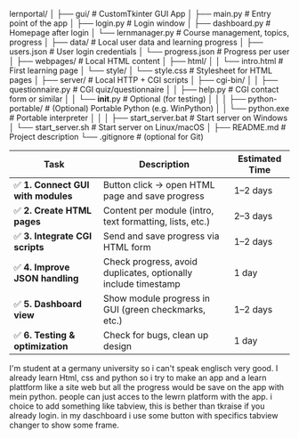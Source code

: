 lernportal/
│
├── gui/                           # CustomTkinter GUI App
│   ├── main.py                    # Entry point of the app
│   ├── login.py                   # Login window
│   ├── dashboard.py               # Homepage after login
│   └── lernmanager.py             # Course management, topics, progress
│
├── data/                          # Local user data and learning progress
│   ├── users.json                 # User login credentials
│   └── progress.json              # Progress per user
│
├── webpages/                      # Local HTML content
│   ├── html/
│   │   └── intro.html             # First learning page
│   └── style/
│       └── style.css              # Stylesheet for HTML pages
│
├── server/                        # Local HTTP + CGI scripts
│   ├── cgi-bin/
│   │   ├── questionnaire.py       # CGI quiz/questionnaire
│   │   ├── help.py                # CGI contact form or similar
│   │   └── __init__.py            # Optional (for testing)
│   │
│   ├── python-portable/           # (Optional) Portable Python (e.g. WinPython)
│   │   └── python.exe             # Portable interpreter
│   │
│   ├── start_server.bat           # Start server on Windows
│   └── start_server.sh            # Start server on Linux/macOS
│
├── README.md                      # Project description
└── .gitignore                     # (optional for Git)


| Task                              | Description                                                    | Estimated Time |
| --------------------------------- | -------------------------------------------------------------- | -------------- |
| ✅ **1. Connect GUI with modules** | Button click → open HTML page and save progress                | 1–2 days       |
| ✅ **2. Create HTML pages**        | Content per module (intro, text formatting, lists, etc.)       | 2–3 days       |
| ✅ **3. Integrate CGI scripts**    | Send and save progress via HTML form                           | 1–2 days       |
| ✅ **4. Improve JSON handling**    | Check progress, avoid duplicates, optionally include timestamp | 1 day          |
| ✅ **5. Dashboard view**           | Show module progress in GUI (green checkmarks, etc.)           | 1–2 days       |
| ✅ **6. Testing & optimization**   | Check for bugs, clean up design                                | 1 day          |

I'm student at a germany university so i can't speak englisch very good. I already learn Html, css and python so i try to make an app and a learn plattform like a site web but all the progress would be save on the app with mein python. people can just acces to the 
lewrn platform with the app.
i choice to add something like tabview, this is bether than tkraise if you already login. in my daschboard i use some button with specifics tabview changer to show some frame.
